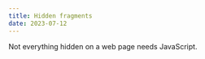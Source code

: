 ```yaml
---
title: Hidden fragments
date: 2023-07-12
---
```


Not everything hidden on a web page needs JavaScript.
